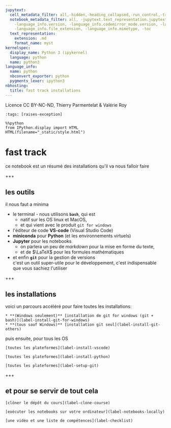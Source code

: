 ```yaml
---
jupytext:
  cell_metadata_filter: all,-hidden,-heading_collapsed,-run_control,-trusted
  notebook_metadata_filter: all, -jupytext.text_representation.jupytext_version, -jupytext.text_representation.format_version,
    -language_info.version, -language_info.codemirror_mode.version, -language_info.codemirror_mode,
    -language_info.file_extension, -language_info.mimetype, -toc
  text_representation:
    extension: .md
    format_name: myst
kernelspec:
  display_name: Python 3 (ipykernel)
  language: python
  name: python3
language_info:
  name: python
  nbconvert_exporter: python
  pygments_lexer: ipython3
nbhosting:
  title: fast track installations
---
```


Licence CC BY-NC-ND, Thierry Parmentelat & Valérie Roy

```{code-cell} ipython3
:tags: [raises-exception]

%%python
from IPython.display import HTML
HTML(filename="_static/style.html")
```

# fast track

ce notebook est un résumé des installations qu'il va nous falloir faire

+++

## les outils

il nous faut a minima

* le terminal - nous utilisons **`bash`**, qui est
  * natif sur les OS linux et MacOS,
  * et qui vient avec le produit `git for windows`
* l'éditeur de code **VS-code** (Visual Studio Code)
* **miniconda** pour **Python** (et les environnements virtuels)
* **Jupyter** pour les notebooks
  * on parlera un peu de *markdown* pour la mise en forme du texte,
  * et de $\LaTeX$ pour les formules mathématiques
* et enfin **`git`** pour la gestion de versions  
  c'est un outil super-utile pour le développement, c'est indispensable que vous sachiez l'utiliser

+++

## les installations

voici un parcours accéléré pour faire toutes les installations:

````{admonition} installation de git (et bash sur Windows)
* **(Windows seulement)** [installation de git for windows (git + bash)](label-install-git-for-windows)
* **(tous sauf Windows)** [installation git seul](label-install-git-others)
````

puis ensuite, pour tous les OS

````{admonition} installation de vs-code
[toutes les plateformes](label-install-vscode)
````

````{admonition} installation de miniconda (pour Python et IPython)
[toutes les plateformes](label-install-python)
````

````{admonition} configuration git
[toutes les plateformes](label-setup-git)
````

+++

## et pour se servir de tout cela

````{admonition} cloner le dépôt du cours
[clôner le dépôt du cours](label-clone-course)
````

````{admonition} ouvrir les notebooks sur votre ordi
[exécuter les notebooks sur votre ordinateur](label-notebooks-locally)
````

````{admonition} la checklist
[une vidéo et une liste de compétences](label-checklist)
````
